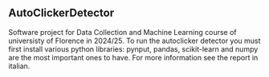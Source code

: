 ## AutoClickerDetector
Software project for Data Collection and Machine Learning course of universisty of Florence in 2024/25. 
To run the autoclicker detector you must first install various python libraries: pynput, pandas, scikit-learn and numpy are the most important ones to have. For more information see the report in italian.
